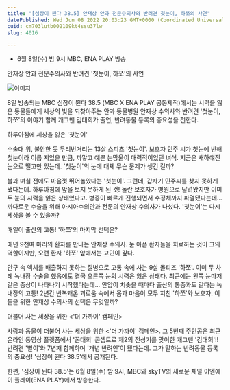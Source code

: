 ```yaml
---
title: "[심장이 뛴다 38.5] 안재상 안과 전문수의사와 반려견 첫눈이, 하쪼의 사연"
datePublished: Wed Jun 08 2022 20:03:23 GMT+0000 (Coordinated Universal Time)
cuid: cm703lutb002109kt4ssu37lw
slug: 4016

---
```



- 6월 8일(수) 밤 9시 MBC, ENA PLAY 방송

안재상 안과 전문수의사와 반려견 '첫눈이, 하쪼'의 사연

![이미지](https://cdn.hashnode.com/res/hashnode/image/upload/v1739255143564/12798a61-9cea-4b70-afac-330994c2e39f.jpeg)

8일 방송되는 MBC 심장이 뛴다 38.5 (MBC X ENA PLAY 공동제작)에서는 시력을 잃은 동물들에게 세상의 빛을 되찾아주는 안과 동물병원 안재상 수의사와 반려견 '첫눈이, 하쪼'의 이야기 함께 개그맨 김대희가 출연, 반려동물 등록의 중요성을 전한다.

하루아침에 세상을 잃은 '첫눈이'

수술대 위, 불안한 듯 두리번거리는 13살 스피츠 '첫눈이'. 보호자 민주 씨가 첫눈에 반해 첫눈이라 이름 지었을 만큼, 까맣고 예쁜 눈망울이 매력적이었던 녀석. 지금은 새하얘진 눈으로 떨고만 있는데. '첫눈이'의 눈에 대체 무슨 문제가 생긴 걸까?

불과 며칠 전에도 마음껏 뛰어놀았다는 '첫눈이'. 그런데, 갑자기 민주씨를 찾지 못하게 됐다는데. 하루아침에 앞을 보지 못하게 된 것! 놀란 보호자가 병원으로 달려왔지만 이미 두 눈의 시력을 잃은 상태였다고. 병증이 빠르게 진행되면서 수정체까지 파열됐다는데... 까다로운 수술을 위해 아시아수의안과 전문의 안재상 수의사가 나섰다. '첫눈이’는 다시 세상을 볼 수 있을까?

매일이 출산의 고통! '하쪼'의 마지막 선택은?

매년 9천여 마리의 환자를 만나는 안재상 수의사. 눈 아픈 환자들을 치료하는 것이 그의 역할이지만, 오랜 환자 '하쪼' 앞에서는 고민이 깊다.

안구 속 액체를 배출하지 못하는 질병으로 고통 속에 사는 9살 몰티즈 '하쪼'. 이미 두 차례 녹내장 수술을 했음에도 결국 오른쪽 눈의 시력은 잃은 상태다. 최근에는 왼쪽 눈마저 같은 증상이 나타나기 시작했다는데... 안압이 치솟을 때마다 출산의 통증과도 같다는 녹내장의 고통! 2년간 반복돼온 괴로움 속에서 몸과 마음이 모두 지친 '하쪼'와 보호자. 이들을 위한 안재상 수의사의 선택은 무엇일까?

더불어 사는 세상을 위한 <'더 가까이' 캠페인>

사람과 동물이 더불어 사는 세상을 위한 <'더 가까이' 캠페인>. 그 5번째 주인공은 최근 온라인 동영상 플랫폼에서 '꼰대희' 콘셉트로 제2의 전성기를 맞이한 개그맨 '김대희'!! 반려견 '별이'와 7년째 함께하며 '개념 반려인'이 됐다는데. 그가 말하는 반려동물 등록의 중요성! '심장이 뛴다 38.5'에서 공개된다.

한편, '심장이 뛴다 38.5'는 6월 8일(수) 밤 9시, MBC와 skyTV의 새로운 채널 이엔에이 플레이(ENA PLAY)에서 방송한다.